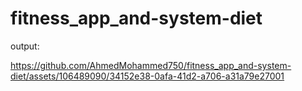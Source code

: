 # fitness_app_and-system-diet
output:

https://github.com/AhmedMohammed750/fitness_app_and-system-diet/assets/106489090/34152e38-0afa-41d2-a706-a31a79e27001
